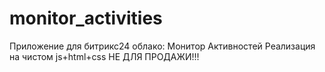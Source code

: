 # monitor_activities
Приложение для битрикс24 облако: Монитор Активностей
Реализация на чистом js+html+css
НЕ ДЛЯ ПРОДАЖИ!!!
